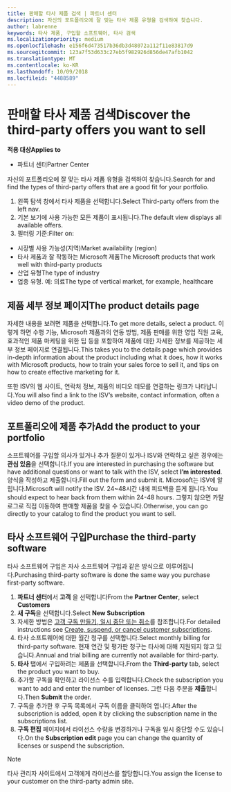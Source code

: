 ```yaml
---
title: 판매할 타사 제품 검색 | 파트너 센터
description: 자신의 포트폴리오에 잘 맞는 타사 제품 유형을 검색하여 찾습니다.
author: labrenne
keywords: 타사 제품, 구입할 소프트웨어, 타사 검색
ms.localizationpriority: medium
ms.openlocfilehash: e156f6d473517b36db3d48072a112f11e83817d9
ms.sourcegitcommit: 123a7f53d633c27eb5f982926d856de47afb1042
ms.translationtype: MT
ms.contentlocale: ko-KR
ms.lasthandoff: 10/09/2018
ms.locfileid: "4488589"
---
```

# <a name="discover-the-third-party-offers-you-want-to-sell"></a><span data-ttu-id="d38f2-104">판매할 타사 제품 검색</span><span class="sxs-lookup"><span data-stu-id="d38f2-104">Discover the third-party offers you want to sell</span></span>

**<span data-ttu-id="d38f2-105">적용 대상</span><span class="sxs-lookup"><span data-stu-id="d38f2-105">Applies to</span></span>**

-  <span data-ttu-id="d38f2-106">파트너 센터</span><span class="sxs-lookup"><span data-stu-id="d38f2-106">Partner Center</span></span>

<span data-ttu-id="d38f2-107">자신의 포트폴리오에 잘 맞는 타사 제품 유형을 검색하여 찾습니다.</span><span class="sxs-lookup"><span data-stu-id="d38f2-107">Search for and find the types of third-party offers that are a good fit for your portfolio.</span></span> 

1.  <span data-ttu-id="d38f2-108">왼쪽 탐색 창에서 타사 제품을 선택합니다.</span><span class="sxs-lookup"><span data-stu-id="d38f2-108">Select Third-party offers from the left nav.</span></span> 
2.  <span data-ttu-id="d38f2-109">기본 보기에 사용 가능한 모든 제품이 표시됩니다.</span><span class="sxs-lookup"><span data-stu-id="d38f2-109">The default view displays all available offers.</span></span> 
3.  <span data-ttu-id="d38f2-110">필터링 기준:</span><span class="sxs-lookup"><span data-stu-id="d38f2-110">Filter on:</span></span>

- <span data-ttu-id="d38f2-111">시장별 사용 가능성(지역)</span><span class="sxs-lookup"><span data-stu-id="d38f2-111">Market availability (region)</span></span>
- <span data-ttu-id="d38f2-112">타사 제품과 잘 작동하는 Microsoft 제품</span><span class="sxs-lookup"><span data-stu-id="d38f2-112">The Microsoft products that work well with third-party products</span></span>
- <span data-ttu-id="d38f2-113">산업 유형</span><span class="sxs-lookup"><span data-stu-id="d38f2-113">The type of industry</span></span>
- <span data-ttu-id="d38f2-114">업종 유형. 예: 의료</span><span class="sxs-lookup"><span data-stu-id="d38f2-114">The type of vertical market, for example, healthcare</span></span>

## <a name="the-product-details-page"></a><span data-ttu-id="d38f2-115">제품 세부 정보 페이지</span><span class="sxs-lookup"><span data-stu-id="d38f2-115">The product details page</span></span>

<span data-ttu-id="d38f2-116">자세한 내용을 보려면 제품을 선택합니다.</span><span class="sxs-lookup"><span data-stu-id="d38f2-116">To get more details, select a product.</span></span> <span data-ttu-id="d38f2-117">이렇게 하면 수행 기능, Microsoft 제품과의 연동 방법, 제품 판매를 위한 영업 직원 교육, 효과적인 제품 마케팅을 위한 팁 등을 포함하여 제품에 대한 자세한 정보를 제공하는 세부 정보 페이지로 연결됩니다.</span><span class="sxs-lookup"><span data-stu-id="d38f2-117">This takes you to the details page which provides in-depth information about the product including what it does, how it works with Microsoft products, how to train your sales force to sell it, and tips on how to create effective marketing for it.</span></span> 

<span data-ttu-id="d38f2-118">또한 ISV의 웹 사이트, 연락처 정보, 제품의 비디오 데모를 연결하는 링크가 나타납니다.</span><span class="sxs-lookup"><span data-stu-id="d38f2-118">You will also find a link to the ISV’s website, contact information, often a video demo of the product.</span></span> 

## <a name="add-the-product-to-your-portfolio"></a><span data-ttu-id="d38f2-119">포트폴리오에 제품 추가</span><span class="sxs-lookup"><span data-stu-id="d38f2-119">Add the product to your portfolio</span></span>

<span data-ttu-id="d38f2-120">소프트웨어를 구입할 의사가 있거나 추가 질문이 있거나 ISV와 연락하고 싶은 경우에는 **관심 있음**을 선택합니다.</span><span class="sxs-lookup"><span data-stu-id="d38f2-120">If you are interested in purchasing the software but have additional questions or want to talk with the ISV, select **I’m interested**.</span></span> <span data-ttu-id="d38f2-121">양식을 작성하고 제출합니다.</span><span class="sxs-lookup"><span data-stu-id="d38f2-121">Fill out the form and submit it.</span></span> <span data-ttu-id="d38f2-122">Microsoft는 ISV에 알립니다.</span><span class="sxs-lookup"><span data-stu-id="d38f2-122">Microsoft will notify the ISV.</span></span> <span data-ttu-id="d38f2-123">24~48시간 내에 피드백을 듣게 됩니다.</span><span class="sxs-lookup"><span data-stu-id="d38f2-123">You should expect to hear back from them within 24-48 hours.</span></span> <span data-ttu-id="d38f2-124">그렇지 않으면 카탈로그로 직접 이동하여 판매할 제품을 찾을 수 있습니다.</span><span class="sxs-lookup"><span data-stu-id="d38f2-124">Otherwise, you can go directly to your catalog to find the product you want to sell.</span></span>

## <a name="purchase-the-third-party-software"></a><span data-ttu-id="d38f2-125">타사 소프트웨어 구입</span><span class="sxs-lookup"><span data-stu-id="d38f2-125">Purchase the third-party software</span></span>

<span data-ttu-id="d38f2-126">타사 소프트웨어 구입은 자사 소프트웨어 구입과 같은 방식으로 이루어집니다.</span><span class="sxs-lookup"><span data-stu-id="d38f2-126">Purchasing third-party software is done the same way you purchase first-party software.</span></span> 

1. <span data-ttu-id="d38f2-127">**파트너 센터**에서 **고객** 을 선택합니다</span><span class="sxs-lookup"><span data-stu-id="d38f2-127">From the **Partner Center**, select **Customers**</span></span>
2. <span data-ttu-id="d38f2-128">**새 구독**을 선택합니다.</span><span class="sxs-lookup"><span data-stu-id="d38f2-128">Select **New Subscription**</span></span>
3. <span data-ttu-id="d38f2-129">자세한 방법은 [고객 구독 만들기, 일시 중단 또는 취소](create-a-new-subscription.md)를 참조합니다.</span><span class="sxs-lookup"><span data-stu-id="d38f2-129">For detailed instructions see [Create, suspend, or cancel customer subscriptions](create-a-new-subscription.md).</span></span>
4.  <span data-ttu-id="d38f2-130">타사 소프트웨어에 대한 월간 청구를 선택합니다.</span><span class="sxs-lookup"><span data-stu-id="d38f2-130">Select monthly billing for third-party software.</span></span> <span data-ttu-id="d38f2-131">현재 연간 및 평가판 청구는 타사에 대해 지원되지 않고 있습니다.</span><span class="sxs-lookup"><span data-stu-id="d38f2-131">Annual and trial billing are currently not available for third-party.</span></span>
5.  <span data-ttu-id="d38f2-132">**타사** 탭에서 구입하려는 제품을 선택합니다.</span><span class="sxs-lookup"><span data-stu-id="d38f2-132">From the **Third-party** tab, select the product you want to buy.</span></span>
6.  <span data-ttu-id="d38f2-133">추가할 구독을 확인하고 라이선스 수를 입력합니다.</span><span class="sxs-lookup"><span data-stu-id="d38f2-133">Check the subscription you want to add and enter the number of licenses.</span></span> <span data-ttu-id="d38f2-134">그런 다음 주문을 **제출**합니다.</span><span class="sxs-lookup"><span data-stu-id="d38f2-134">Then **Submit** the order.</span></span>
7.  <span data-ttu-id="d38f2-135">구독을 추가한 후 구독 목록에서 구독 이름을 클릭하여 엽니다.</span><span class="sxs-lookup"><span data-stu-id="d38f2-135">After the subscription is added, open it by clicking the subscription name in the subscriptions list.</span></span> 
8.  <span data-ttu-id="d38f2-136">**구독 편집** 페이지에서 라이선스 수량을 변경하거나 구독을 일시 중단할 수도 있습니다.</span><span class="sxs-lookup"><span data-stu-id="d38f2-136">On the **Subscription edit** page you can change the quantity of licenses or suspend the subscription.</span></span>

> [!NOTE]  
>  <span data-ttu-id="d38f2-137">타사 관리자 사이트에서 고객에게 라이선스를 할당합니다.</span><span class="sxs-lookup"><span data-stu-id="d38f2-137">You assign the license to your customer on the third-party admin site.</span></span>

    


